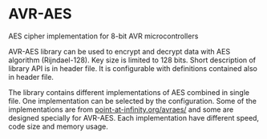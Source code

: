 # AVR-AES

AES cipher implementation for 8-bit AVR microcontrollers

AVR-AES library can be used to encrypt and decrypt data with AES algorithm (Rijndael-128).
Key size is limited to 128 bits. Short description of library API is in header file. It is
configurable with definitions contained also in header file. 

The library contains different implementations of AES combined in single file. One
implementation can be selected by the configuration. Some of the implementations
are from [point-at-infinity.org/avraes/][pai] and some are designed specially for
AVR-AES. Each implementation have different speed, code size and memory usage.

   [pai]: <http://point-at-infinity.org/avraes/>
   